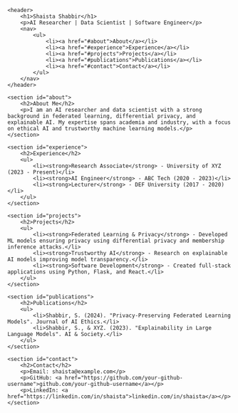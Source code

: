 <!DOCTYPE html>
<html lang="en">
<head>
    <meta charset="UTF-8">
    <meta name="viewport" content="width=device-width, initial-scale=1.0">
    <title>Shaista Shabbir | AI Researcher & Data Scientist</title>
    <link rel="stylesheet" href="styles.css">
</head>
<body>

    <header>
        <h1>Shaista Shabbir</h1>
        <p>AI Researcher | Data Scientist | Software Engineer</p>
        <nav>
            <ul>
                <li><a href="#about">About</a></li>
                <li><a href="#experience">Experience</a></li>
                <li><a href="#projects">Projects</a></li>
                <li><a href="#publications">Publications</a></li>
                <li><a href="#contact">Contact</a></li>
            </ul>
        </nav>
    </header>

    <section id="about">
        <h2>About Me</h2>
        <p>I am an AI researcher and data scientist with a strong background in federated learning, differential privacy, and explainable AI. My expertise spans academia and industry, with a focus on ethical AI and trustworthy machine learning models.</p>
    </section>

    <section id="experience">
        <h2>Experience</h2>
        <ul>
            <li><strong>Research Associate</strong> - University of XYZ (2023 - Present)</li>
            <li><strong>AI Engineer</strong> - ABC Tech (2020 - 2023)</li>
            <li><strong>Lecturer</strong> - DEF University (2017 - 2020)</li>
        </ul>
    </section>

    <section id="projects">
        <h2>Projects</h2>
        <ul>
            <li><strong>Federated Learning & Privacy</strong> - Developed ML models ensuring privacy using differential privacy and membership inference attacks.</li>
            <li><strong>Trustworthy AI</strong> - Research on explainable AI models improving model transparency.</li>
            <li><strong>Software Development</strong> - Created full-stack applications using Python, Flask, and React.</li>
        </ul>
    </section>

    <section id="publications">
        <h2>Publications</h2>
        <ul>
            <li>Shabbir, S. (2024). "Privacy-Preserving Federated Learning Models". Journal of AI Ethics.</li>
            <li>Shabbir, S., & XYZ. (2023). "Explainability in Large Language Models". AI & Society.</li>
        </ul>
    </section>

    <section id="contact">
        <h2>Contact</h2>
        <p>Email: shaista@example.com</p>
        <p>GitHub: <a href="https://github.com/your-github-username">github.com/your-github-username</a></p>
        <p>LinkedIn: <a href="https://linkedin.com/in/shaista">linkedin.com/in/shaista</a></p>
    </section>

</body>
</html>
